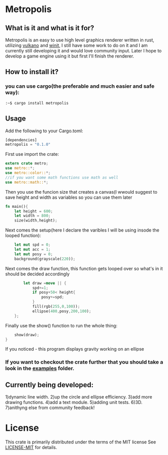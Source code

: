 # Metropolis
## What is it and what is it for?

Metropolis is an easy to use high level graphics renderer written in rust, utilizing [vulkano](https://crates.io/crates/vulkano) and [winit](https://crates.io/crates/winit),
I still have some work to do on it and I am currently still developing it and would love community input.
Later I hope to develop a game engine using it but first I'll finish the renderer.
## How to install it?

### you can use cargo(the preferable and much easier and safe way):
```console
:~$ cargo install metropolis
```

## Usage

Add the following to your Cargo.toml:
```rust
[dependencies]
metropolis = "0.1.0"
```
First use import the crate:
```rust
extern crate metro;  
use metro::*; 
use metro::color::*; 
//if you want some math functions use math as well
use metro::math::*;
```

Then you use the funcion size that creates a canvas(I wwould suggest to save height and width as variables so you can use them later
```rust
fn main(){                                                             
	let height = 600;
	let width = 800;
	size(width,height);
```
Next comes the setup(here I declare the varibles I will be using insode the looped function):
```rust
	let mut spd = 0;
	let mut acc = 1;
	let mut posy = 0;
	background(grayscale(220));
```
Next comes the draw function, this function gets looped over so what's in it should be decided accordingly
```rust
    	let draw =move || {
        	spd+=1;
        	if posy+50< height{
	            posy+=spd;
        	}
 	     	fill(rgb(255,0,100));
	       	ellipse(400,posy,200,100);
	};
```
Finally use the show() function to run the whole thing:
```rust
	show(draw);
}
```
If you noticed - this program displays gravity working on an ellipse

### If you want to checkout the crate further that you should take a look in the [examples](https://github.com/GuyL99/metropolis/tree/master/examples) folder.
## Currently being developed:
1)dynamic line width. 
2)up the circle and ellipse efficiency.
3)add more drawing functions.
4)add a text module.
5)adding unit tests.
6)3D.
7)anithyng else from community feedback!

# License 
This crate is primarily distributed under the terms of the MIT license
See  [LICENSE-MIT](https://github.com/GuyL99/metropolis/blob/master/LICENSE) for details.
